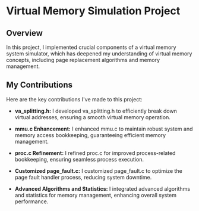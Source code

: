 # Virtual Memory Simulation Project

## Overview
In this project, I implemented crucial components of a virtual memory system simulator, which has deepened my understanding of virtual memory concepts, including page replacement algorithms and memory management.

## My Contributions
Here are the key contributions I've made to this project:

- **va_splitting.h:** I developed va_splitting.h to efficiently break down virtual addresses, ensuring a smooth virtual memory operation.

- **mmu.c Enhancement:** I enhanced mmu.c to maintain robust system and memory access bookkeeping, guaranteeing efficient memory management.

- **proc.c Refinement:** I refined proc.c for improved process-related bookkeeping, ensuring seamless process execution.

- **Customized page_fault.c:** I customized page_fault.c to optimize the page fault handler process, reducing system downtime.

- **Advanced Algorithms and Statistics:** I integrated advanced algorithms and statistics for memory management, enhancing overall system performance.
